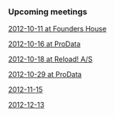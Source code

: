 <div class="upcoming-meetings">
	<h3>Upcoming meetings</h3>
	<p><a href="http://lanyrd.com/2012/copenhagenjs-couchbase-bonus-event/"><time datetime="2012-10-11T19:00">2012-10-11</time> at Founders House</a></p>
	<p><a href="http://createthewebcph-estw.eventbrite.com"><time datetime="2012-10-16T18:00">2012-10-16</time> at ProData</a></p>
	<p><a href="http://lanyrd.com/2012/copenhagenjs-october/"><time datetime="2012-10-18T19:00">2012-10-18</time> at Reload! A/S</a></p>
	<p><a href="http://simpleeventsignup.com/event/14498/signup/attendees?signup_token=1f4fd13ac194b6c"><time datetime="2012-10-29T19:00">2012-10-29</time> at ProData</a></p>
	<p><a href="http://lanyrd.com/2012/copenhagenjs-november/"><time datetime="2012-11-15T19:00">2012-11-15</time></a></p>
	<p><a href="http://lanyrd.com/2012/copenhagenjs-december/"><time datetime="2012-12-13T19:00">2012-12-13</time></a></p>
</div>